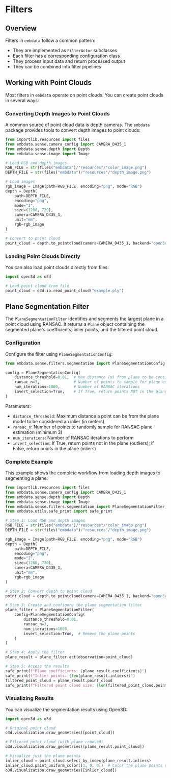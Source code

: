 # Filters

## Overview

Filters in `embdata` follow a common pattern:
- They are implemented as `FilterActor` subclasses
- Each filter has a corresponding configuration class
- They process input data and return processed output
- They can be combined into filter pipelines

## Working with Point Clouds

Most filters in `embdata` operate on point clouds. You can create point clouds in several ways:

### Converting Depth Images to Point Clouds

A common source of point cloud data is depth cameras. The `embdata` package provides tools to convert depth images to point clouds:

```python
from importlib.resources import files
from embdata.sense.camera_config import CAMERA_D435_1
from embdata.sense.depth import Depth
from embdata.sense.image import Image

# Load RGB and depth images
RGB_FILE = str(files("embdata")/"resources"/"color_image.png")
DEPTH_FILE = str(files("embdata")/"resources"/"depth_image.png")

# Load images
rgb_image = Image(path=RGB_FILE, encoding="png", mode="RGB")
depth = Depth(
    path=DEPTH_FILE,
    encoding="png",
    mode="I",
    size=(1280, 720),
    camera=CAMERA_D435_1,
    unit="mm",
    rgb=rgb_image
)

# Convert to point cloud
point_cloud = depth.to_pointcloud(camera=CAMERA_D435_1, backend="open3d")
```

### Loading Point Clouds Directly

You can also load point clouds directly from files:

```python
import open3d as o3d

# Load point cloud from file
point_cloud = o3d.io.read_point_cloud("example.ply")
```

## Plane Segmentation Filter

The `PlaneSegmentationFilter` identifies and segments the largest plane in a point cloud using RANSAC. It returns a `Plane` object containing the segmented plane's coefficients, inlier points, and the filtered point cloud.

### Configuration

Configure the filter using `PlaneSegmentationConfig`:

```python
from embdata.sense.filters.segmentation import PlaneSegmentationConfig

config = PlaneSegmentationConfig(
    distance_threshold=0.01,  # Max distance (m) from plane to be considered an inlier
    ransac_n=3,               # Number of points to sample for plane estimation
    num_iterations=1000,      # Number of RANSAC iterations
    invert_selection=True,    # If True, return points NOT in the plane
)
```

Parameters:
- `distance_threshold`: Maximum distance a point can be from the plane model to be considered an inlier (in meters)
- `ransac_n`: Number of points to randomly sample for RANSAC plane estimation (minimum 3)
- `num_iterations`: Number of RANSAC iterations to perform
- `invert_selection`: If True, return points not in the plane (outliers); if False, return points in the plane (inliers)

### Complete Example

This example shows the complete workflow from loading depth images to segmenting a plane:

```python
from importlib.resources import files
from embdata.sense.camera_config import CAMERA_D435_1
from embdata.sense.depth import Depth
from embdata.sense.image import Image
from embdata.sense.filters.segmentation import PlaneSegmentationFilter, PlaneSegmentationConfig
from embdata.utils.safe_print import safe_print

# Step 1: Load RGB and depth images
RGB_FILE = str(files("embdata")/"resources"/"color_image.png")
DEPTH_FILE = str(files("embdata")/"resources"/"depth_image.png")

rgb_image = Image(path=RGB_FILE, encoding="png", mode="RGB")
depth = Depth(
    path=DEPTH_FILE,
    encoding="png",
    mode="I",
    size=(1280, 720),
    camera=CAMERA_D435_1,
    unit="mm",
    rgb=rgb_image
)

# Step 2: Convert depth to point cloud
point_cloud = depth.to_pointcloud(camera=CAMERA_D435_1, backend="open3d")

# Step 3: Create and configure the plane segmentation filter
plane_filter = PlaneSegmentationFilter(
    config=PlaneSegmentationConfig(
        distance_threshold=0.01,
        ransac_n=3,
        num_iterations=1000,
        invert_selection=True,  # Remove the plane points
    )
)

# Step 4: Apply the filter
plane_result = plane_filter.act(observation=point_cloud)

# Step 5: Access the results
safe_print(f"Plane coefficients: {plane_result.coefficients}")
safe_print(f"Inlier points: {len(plane_result.inliers)}")
filtered_point_cloud = plane_result.point_cloud
safe_print(f"Filtered point cloud size: {len(filtered_point_cloud.points)}")
```

### Visualizing Results

You can visualize the segmentation results using Open3D:

```python
import open3d as o3d

# Original point cloud
o3d.visualization.draw_geometries([point_cloud])

# Filtered point cloud (with plane removed)
o3d.visualization.draw_geometries([plane_result.point_cloud])

# Visualize just the plane points
inlier_cloud = point_cloud.select_by_index(plane_result.inliers)
inlier_cloud.paint_uniform_color([1, 0, 0])  # Color the plane points red
o3d.visualization.draw_geometries([inlier_cloud])
```
